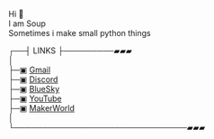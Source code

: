Hi 👋 <br />
I am Soup <br />
Sometimes i make small python things

┌──┤ LINKS ├─────────▰▰▰ <br />
│ <br />
├─▣ [Gmail](https://mail.google.com/mail/?view=cm&fs=1&to=soupcat.py@gmail.com) <br />
├─▣ [Discord](https://discordapp.com/users/974108638589386823) <br />
├─▣ [BlueSky](https://bsky.app/profile/sleepdepriveddev.bsky.social) <br />
├─▣ [YouTube](https://www.youtube.com/@TheSuperiorCat/videos) <br />
├─▣ [MakerWorld](https://makerworld.com/en/@elsoupo) <br />
│ <br />
└───────────────────────────────▰▰▰ <br />
